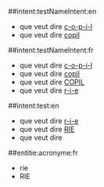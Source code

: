 ##intent:testNameIntent:en
- que veut dire [c-o-p-i-l](acronyme)
- que veut dire [copil](acronyme)

##intent:testNameIntent:fr
- que veut dire [c-o-p-i-l](acronyme)
- que veut dire [copil](acronyme)
- que veut dire [COPIL](acronyme)
- que veut dire [r-i-e](acronyme)

##intent:test:en
- que veut dire [r-i-e](acronyme)
- que veut dire [RIE](acronyme)
- que veut dire

##entitie:acronyme:fr
- rie
- RIE